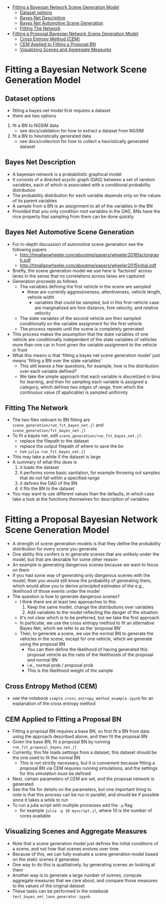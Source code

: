 <!-- MarkdownTOC -->

- [Fitting a Bayesian Network Scene Generation Model](#fitting-a-bayesian-network-scene-generation-model)
    - [Dataset options](#dataset-options)
    - [Bayes Net Description](#bayes-net-description)
    - [Bayes Net Automotive Scene Generation](#bayes-net-automotive-scene-generation)
    - [Fitting The Network](#fitting-the-network)
- [Fitting a Proposal Bayesian Network Scene Generation Model](#fitting-a-proposal-bayesian-network-scene-generation-model)
    - [Cross Entropy Method \(CEM\)](#cross-entropy-method-cem)
    - [CEM Applied to Fitting a Proposal BN](#cem-applied-to-fitting-a-proposal-bn)
    - [Visualizing Scenes and Aggregate Measures](#visualizing-scenes-and-aggregate-measures)

<!-- /MarkdownTOC -->

# Fitting a Bayesian Network Scene Generation Model

## Dataset options
- fitting a bayes net model first requires a dataset
- there are two options
1. fit a BN to NGSIM data
    - see docs/validation for how to extract a dataset from NGSIM
2. fit a BN to heuristically generated data
    - see docs/collection for how to collect a heuristically generated dataset

## Bayes Net Description
- A bayesian network is a probabilistic graphical model 
- It consists of a directed acyclic graph (DAG) between a set of random variables, each of which is associated with a conditional probability distribution
- The probability distribution for each variable depends only on the values of its parent variables
- A sample from a BN is an assignment to all of the variables in the BN
- Provided that you only condition root variables in the DAG, BNs have the nice property that sampling from them can be done quickly

## Bayes Net Automotive Scene Generation 
- For in-depth discussion of automotive scene generation see the following papers
    + http://timallanwheeler.com/aboutme/papers/wheeler2016factorgraph.pdf
    + http://timallanwheeler.com/aboutme/papers/wheeler2015initial.pdf
- Briefly, the scene generation model we use here is 'factored' across lanes in the sense that no correlations across lanes are captured
- Generation proceeds as follows
    + The variables defining the first vehicle in the scene are sampled
        * these are currently aggressiveness, attentiveness, vehicle length, vehicle width
            - variables that could be sampled, but in this first-vehicle case are marginalized are fore distance, fore velocity, and relative velocity
    + The state variables of the second vehicle are then sampled conditionally on the variable assignment for the first vehicle
    + The process repeats until the scene is completely generated
- This process makes the assumption that the state variables of one vehicle are conditionally independent of the state variables of vehicles more than one car in front given the variable assignment to the vehicle in front
- What this means is that 'fitting a bayes net scene generation model' just means 'fitting a BN over the state variables'
    + This still leaves a few questions, for example, how is the distribution over each variable defined?
    + We take the simple approach that each variable is discretized in bins for learning, and then for sampling each variable is assigned a category, which defines two edges of range, from which the continuous value (if applicable) is sampled uniformly

## Fitting The Network
- The two files relevant to BN fitting are `scene_generation/run_fit_bayes_net.jl` and `scene_generation/fit_bayes_net.jl`
- To fit a bayes net, edit `scene_generation/run_fit_bayes_net.jl`:
    + replace the filepath to the dataset 
    + replace the output filepath of where to save the bn 
    + run `julia run_fit_bayes_net.jl`
- This may take a while if the dataset is large
- A summary of what this does is
    1. it loads the dataset
    2. it performs some basic sanitation, for example throwing out samples that do not fall within a specified range
    3. it defines the DAG of the BN 
    4. it fits the BN to the dataset
- You may want to use different values than the defaults, in which case take a look at the functions themselves for description of variables

# Fitting a Proposal Bayesian Network Scene Generation Model
- A strength of scene generation models is that they define the probability distribution for every scene you generate
- One ability this confers is to generate scenes that are unlikely under the model, but that are desirable for some other reason
- An example is generating dangerous scenes because we want to focus on them
- If you had some way of generating only dangerous scenes with the model, then you would still know the probability of generating them, which would allow you to derive principled estimates of the e.g., likelihood of those events under the model
- The question is how to generate dangerous scenes?
    + I think there are at least two approaches to this
        1. Keep the same model, change the distributions over variables
        2. Add variables to the model reflecting the danger of the situation
    + It's not clear which is to be preferred, but we take the first approach
    + In particular, we use the cross entropy method to fit an alternative Bayes Net, which we refer to as the 'proposal BN'
    + Then, to generate a scene, we use the normal BN to generate the vehicles in the scene, except for one vehicle, which we generate using the proposal BN
        * You can then define the likelihood of having generated this proposal vehicle as the ratio of the likelihoods of the proposal and normal BN 
        * i.e., normal prob / proposal prob
        * This is the likelihood weight of the sample

## Cross Entropy Method (CEM)
- see the notebook `simple_cross_entropy_method_example.ipynb` for an explanation of the cross entropy method

## CEM Applied to Fitting a Proposal BN
- Fitting a proposal BN requires a base BN, so first fit a BN from data using the approach described above, and then fit the proposal BN
- Given the base BN, fit a proposal BN by running `run_fit_proposal_bayes_net.jl`
- Currently, this file loads settings from a dataset, this dataset should be the one used to fit the normal BN
    + This is not strictly necessary, but it is convenient because fitting a proposal BN via CEM requires running simulations, and the settings for this simulation must be defined
- Next, certain parameters of CEM are set, and the proposal network is generated
- See the file for details on the parameters, but one important thing to note is that this process can be run in parallel, and should be if possible since it takes a while to run
- To run a julia script with multiple processes add the `-p` flag
    + for example `julia -p 10 myscript.jl`, where 10 is the number of cores available

## Visualizing Scenes and Aggregate Measures
- Note that a scene generation model just defines the initial conditions of a scene, and not how that scenes evolves over time
- Because of this, we can fully evaluate a scene generation model based on the static scenes it generates
- One way to do this is qualitatively, by generating scenes an looking at them 
- Another way is to generate a large number of scenes, compute aggregate measures that we care about, and compare those measures to the values of the original dataset
- These tasks can be performed in the notebook `test_bayes_net_lane_generator.ipynb`
